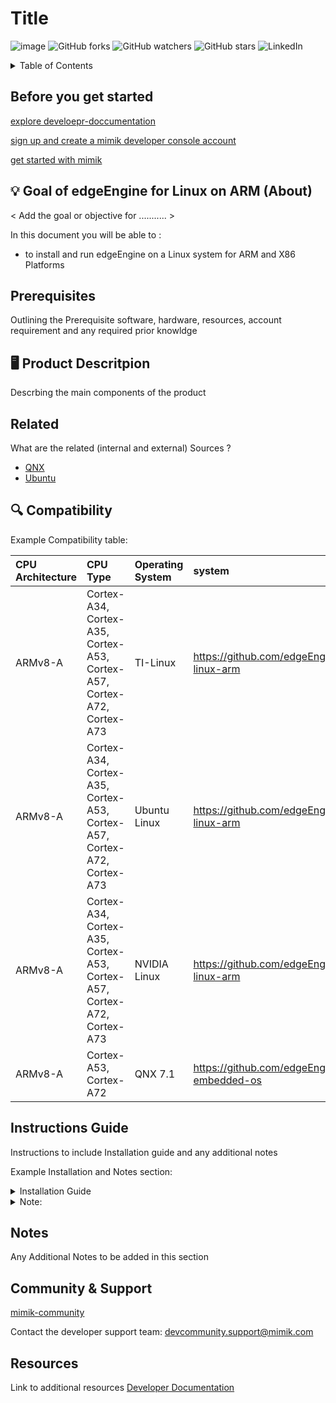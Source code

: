 # Title

![image](https://user-images.githubusercontent.com/86588827/181847386-389eadcd-de4a-421b-908d-e31edc646657.png)
![GitHub forks](https://img.shields.io/github/forks/mimikcommunity/example-Repo?style=for-the-badge)
![GitHub watchers](https://img.shields.io/github/watchers/mimikcommunity/example-repo?style=for-the-badge)
![GitHub stars](https://img.shields.io/github/stars/mimikcommunity/example-repo?style=for-the-badge)
![LinkedIn](https://img.shields.io/badge/LinkedIn-0077B5?style=for-the-badge&logo=linkedin&logoColor=white)


<!-- TABLE OF CONTENTS -->
<details>
  <summary>Table of Contents</summary>
<ol>
  <li>  <a href="#About">About</a> </li>
  <li> <a href="#prerequisites">prerequisite</a> </li>
  <li>  <a href="#Compatibility">Compatibility</a> </li>
  <li>  <a href="#Instructions">Instructions</a> </li>
  <li>  <a href="#Related">Related</a> </li>
  <li>  <a href="#Notes">Notes</a> </li>
  <li>  <a href="#Community-&Support">Community & Support</a> </li>
  <li>  <a href="#Resources">Resources</a> </li>
  </ol>
       
</details>

## Before you get started 

 [explore develoepr-doccumentation](developer.mimik.com)
 
 [sign up and create a mimik developer console account](https://developer.mimik.com/console/create_account)
 
 [get started with mimik](https://developer.mimik.com/get-started-with-edgeengine/)
 

## 💡 Goal of edgeEngine for Linux on ARM (About)
< Add the goal or objective for ........... >

In this document you will be able to : 

- to install and run edgeEngine on a Linux system for ARM and X86 Platforms


## Prerequisites

Outlining the Prerequisite software, hardware, resources, account requirement and any required prior knowldge  



## 🖥️ Product Descritpion 

Descrbing the main components of the product

## Related

What are the related (internal and external) Sources ? 
- [QNX](https://www.qnx.com/developers/docs/)
- [Ubuntu](https://ubuntu.com/desktop/developers)


## 🔍 Compatibility

Example Compatibility table:

| CPU Architecture | CPU Type   | Operating System| system |
| :-------- | :------- | :-------- | :-------- |
| ARMv8-A| Cortex-A34, Cortex-A35, Cortex-A53, Cortex-A57, Cortex-A72, Cortex-A73|TI-Linux     | https://github.com/edgeEngine/edgeengine-linux-arm| 
|ARMv8-A | Cortex-A34, Cortex-A35, Cortex-A53, Cortex-A57, Cortex-A72, Cortex-A73  |Ubuntu Linux  | https://github.com/edgeEngine/edgeengine-linux-arm| 
|  ARMv8-A| Cortex-A34, Cortex-A35, Cortex-A53, Cortex-A57, Cortex-A72, Cortex-A73| NVIDIA Linux | https://github.com/edgeEngine/edgeengine-linux-arm| 
|ARMv8-A  |  Cortex-A53, Cortex-A72       | QNX 7.1  | https://github.com/edgeEngine/edgeengine-embedded-os | 



## Instructions Guide

Instructions to include Installation guide and any additional notes 

Example Installation and Notes section:

<details><summary> Installation Guide </summary>
<p>
 
1. Download the latest release for Ubuntu [HERE](https://github.com/edgeEngine/edgeengine-linux/releases)
 
2. Create a new directory
 
3. Move the package to newly a created directory 
 
4. Open a terminal and navigate to the newly created directory that now has the downloaded .tar file
 
5. *Untar package (ex:)
 
```
tar xvf edge-linux-v3.0.0.tar
```
6. Run start script to start edgeEngine
```
./start.sh
```
7. Please visit https://developer.mimik.com and create your account and access the resources


</p>
</details>

<details><summary> Note: </summary>
<p>


* A directory may be made after untaring. Navigate into that directory to find `start.sh` script 
- Do not close the terminal window where edgeEngine is running. Closing this window will terminate edgeEngine process.
- To stop edgeEngine, simply close or use the keyboard shortcut CTRL + C in the terminal window where edgeEngine is running "Hello World."


</p>
</details>


## Notes 
Any Additional Notes to be added in this section

## Community & Support  

[mimik-community](https://github.com/mimikcommunity/example-Repo/discussions)

Contact the developer support team: devcommunity.support@mimik.com


## Resources 
Link to additional resources 
[Developer Documentation](devdocs.mimik.com)
